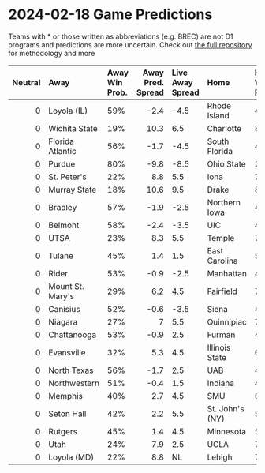# 2024-02-18 Game Predictions
Teams with * or those written as abbreviations (e.g. BREC) are not D1 programs and predictions are more uncertain. Check out [the full repository](https://github.com/grdavis/college-basketball-elo) for methodology and more

|   Neutral | Away             | Away Win Prob.   |   Away Pred. Spread | Live Away Spread   | Home            | Home Win Prob.   |   Home Pred. Spread |
|----------:|:-----------------|:-----------------|--------------------:|:-------------------|:----------------|:-----------------|--------------------:|
|         0 | Loyola (IL)      | 59%              |                -2.4 | -4.5               | Rhode Island    | 41%              |                 2.4 |
|         0 | Wichita State    | 19%              |                10.3 | 6.5                | Charlotte       | 81%              |               -10.3 |
|         0 | Florida Atlantic | 56%              |                -1.7 | -4.5               | South Florida   | 44%              |                 1.7 |
|         0 | Purdue           | 80%              |                -9.8 | -8.5               | Ohio State      | 20%              |                 9.8 |
|         0 | St. Peter's      | 22%              |                 8.8 | 5.5                | Iona            | 78%              |                -8.8 |
|         0 | Murray State     | 18%              |                10.6 | 9.5                | Drake           | 82%              |               -10.6 |
|         0 | Bradley          | 57%              |                -1.9 | -2.5               | Northern Iowa   | 43%              |                 1.9 |
|         0 | Belmont          | 58%              |                -2.4 | -3.5               | UIC             | 42%              |                 2.4 |
|         0 | UTSA             | 23%              |                 8.3 | 5.5                | Temple          | 77%              |                -8.3 |
|         0 | Tulane           | 45%              |                 1.4 | 1.5                | East Carolina   | 55%              |                -1.4 |
|         0 | Rider            | 53%              |                -0.9 | -2.5               | Manhattan       | 47%              |                 0.9 |
|         0 | Mount St. Mary's | 29%              |                 6.2 | 4.5                | Fairfield       | 71%              |                -6.2 |
|         0 | Canisius         | 52%              |                -0.6 | -3.5               | Siena           | 48%              |                 0.6 |
|         0 | Niagara          | 27%              |                 7   | 5.5                | Quinnipiac      | 73%              |                -7   |
|         0 | Chattanooga      | 53%              |                -0.9 | 2.5                | Furman          | 47%              |                 0.9 |
|         0 | Evansville       | 32%              |                 5.3 | 4.5                | Illinois State  | 68%              |                -5.3 |
|         0 | North Texas      | 56%              |                -1.7 | 2.5                | UAB             | 44%              |                 1.7 |
|         0 | Northwestern     | 51%              |                -0.4 | 1.5                | Indiana         | 49%              |                 0.4 |
|         0 | Memphis          | 40%              |                 2.7 | 4.5                | SMU             | 60%              |                -2.7 |
|         0 | Seton Hall       | 42%              |                 2.2 | 5.5                | St. John's (NY) | 58%              |                -2.2 |
|         0 | Rutgers          | 45%              |                 1.4 | 4.5                | Minnesota       | 55%              |                -1.4 |
|         0 | Utah             | 24%              |                 7.9 | 2.5                | UCLA            | 76%              |                -7.9 |
|         0 | Loyola (MD)      | 22%              |                 8.8 | NL                 | Lehigh          | 78%              |                -8.8 |
